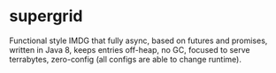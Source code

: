 # supergrid
Functional style IMDG that fully async, based on futures and promises, written in Java 8, keeps entries off-heap, no GC, focused to serve terrabytes, zero-config (all configs are able to change runtime).
